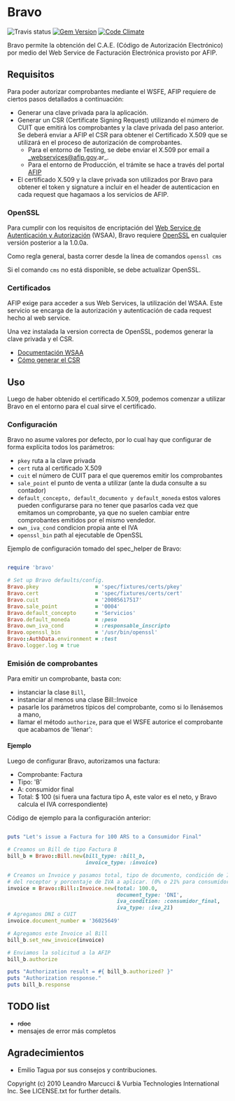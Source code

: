 # Bravo
![Travis status](https://travis-ci.org/leanucci/bravo.png)
[![Gem Version](https://badge.fury.io/rb/bravo.png)](http://badge.fury.io/rb/bravo)
[![Code Climate](https://codeclimate.com/repos/5292a01e89af7e473304513a/badges/4a29fbaff3d74a23e634/gpa.png)](https://codeclimate.com/repos/5292a01e89af7e473304513a/feed)

Bravo permite la obtenci&oacute;n del C.A.E. (C&oacute;digo de Autorizaci&oacute;n Electr&oacute;nico) por medio del Web Service de Facturaci&oacute;n Electr&oacute;nica provisto por AFIP.

## Requisitos

Para poder autorizar comprobantes mediante el WSFE, AFIP requiere de ciertos pasos detallados a continuación:

* Generar una clave privada para la aplicación.
* Generar un CSR (Certificate Signing Request) utilizando el número de CUIT que emitirá los comprobantes y la clave privada del paso anterior. Se deberá enviar a AFIP el CSR para obtener el Certificado X.509 que se utilizará en el proceso de autorización de comprobantes.
	* Para el entorno de Testing, se debe enviar el X.509 por email a _webservices@afip.gov.ar_.
	* Para el entorno de Producción, el trámite se hace a través del portal [AFIP](http://www.afip.gov.ar)
* El certificado X.509 y la clave privada son utilizados por Bravo para obtener el token y signature a incluir en el header de autenticacion en cada request que hagamaos a los servicios de AFIP.


### OpenSSL

Para cumplir con los requisitos de encriptación del [Web Service de Autenticación y Autorización](http://www.afip.gov.ar/ws/WSAA/README.txt) (WSAA), Bravo requiere [OpenSSL](http://openssl.org) en cualquier versión posterior a la 1.0.0a.

Como regla general, basta correr desde la línea de comandos ```openssl cms```

Si el comando ```cms``` no está disponible, se debe actualizar OpenSSL.

### Certificados

AFIP exige para acceder a sus Web Services, la utilización del WSAA. Este servicio se encarga de la autorización y autenticación de cada request hecho al web service.

Una vez instalada la version correcta de OpenSSL, podemos generar la clave privada y el CSR.

* [Documentación WSAA](http://www.afip.gov.ar/ws/WSAA/Especificacion_Tecnica_WSAA_1.2.0.pdf)
* [Cómo generar el CSR](https://gist.github.com/leanucci/7520622)


## Uso

Luego de haber obtenido el certificado X.509, podemos comenzar a utilizar Bravo en el entorno para el cual sirve el certificado.

### Configuración

Bravo no asume valores por defecto, por lo cual hay que configurar de forma explícita todos los parámetros:

* ```pkey``` ruta a la clave privada
* ```cert``` ruta al certificado X.509
* ```cuit``` el número de CUIT para el que queremos emitir los comprobantes
* ```sale_point``` el punto de venta a utilizar (ante la duda consulte a su contador)
* ```default_concepto, default_documento y default_moneda``` estos valores pueden configurarse para no tener que pasarlos cada vez que emitamos un comprobante, ya que no suelen cambiar entre comprobantes emitidos por el mismo vendedor.
* ```own_iva_cond``` condicion propia ante el IVA
* ```openssl_bin``` path al ejecutable de OpenSSL


Ejemplo de configuración tomado del spec_helper de Bravo:

```ruby

require 'bravo'

# Set up Bravo defaults/config.
Bravo.pkey                  = 'spec/fixtures/certs/pkey'
Bravo.cert                  = 'spec/fixtures/certs/cert'
Bravo.cuit                  = '20085617517'
Bravo.sale_point            = '0004'
Bravo.default_concepto      = 'Servicios'
Bravo.default_moneda        = :peso
Bravo.own_iva_cond          = :responsable_inscripto
Bravo.openssl_bin           = '/usr/bin/openssl'
Bravo::AuthData.environment = :test
Bravo.logger.log = true

```

### Emisión de comprobantes

Para emitir un comprobante, basta con:

* instanciar la clase `Bill`,
* instanciar al menos una clase Bill::Invoice
* pasarle los parámetros típicos del comprobante, como si lo llenásemos a mano,
* llamar el método `authorize`, para que el WSFE autorice el comprobante que acabamos de 'llenar':

#### Ejemplo

Luego de configurar Bravo, autorizamos una factura:

* Comprobante: Factura
* Tipo: 'B'
* A: consumidor final
* Total: $ 100 (si fuera una factura tipo A, este valor es el neto, y Bravo calcula el IVA correspondiente)


Código de ejemplo para la configuración anterior:

```ruby

puts "Let's issue a Factura for 100 ARS to a Consumidor Final"

# Creamos un Bill de tipo Factura B
bill_b = Bravo::Bill.new(bill_type: :bill_b,
                         invoice_type: :invoice)

# Creamos un Invoice y pasamos total, tipo de documento, condición de IVA
# del receptor y porcentaje de IVA a aplicar. (0% o 21% para consumidor final)
invoice = Bravo::Bill::Invoice.new(total: 100.0,
                                   document_type: 'DNI',
                                   iva_condition: :consumidor_final,
                                   iva_type: :iva_21)
# Agregamos DNI o CUIT
invoice.document_number = '36025649'

# Agregamos este Invoice al Bill
bill_b.set_new_invoice(invoice)

# Enviamos la solicitud a la AFIP
bill_b.authorize

puts "Authorization result = #{ bill_b.authorized? }"
puts "Authorization response."
puts bill_b.response

```

## TODO list

* ~~rdoc~~
* mensajes de error m&aacute;s completos


## Agradecimientos

* Emilio Tagua por sus consejos y contribuciones.

Copyright (c) 2010 Leandro Marcucci  & Vurbia Technologies International Inc. See LICENSE.txt for further details.

